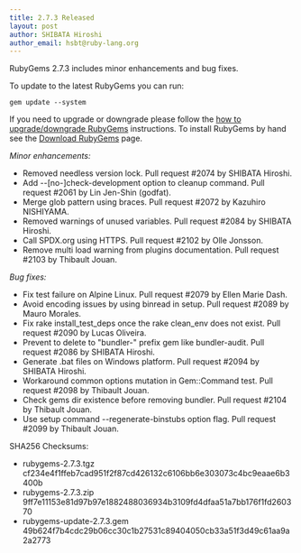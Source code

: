 ```yaml
---
title: 2.7.3 Released
layout: post
author: SHIBATA Hiroshi
author_email: hsbt@ruby-lang.org
---
```


RubyGems 2.7.3 includes minor enhancements and bug fixes.

To update to the latest RubyGems you can run:

    gem update --system

If you need to upgrade or downgrade please follow the [how to upgrade/downgrade
RubyGems][upgrading] instructions.  To install RubyGems by hand see the
[Download RubyGems][download] page.

_Minor enhancements:_

* Removed needless version lock. Pull request #2074 by SHIBATA Hiroshi.
* Add --[no-]check-development option to cleanup command. Pull request #2061 by Lin Jen-Shin (godfat).
* Merge glob pattern using braces. Pull request #2072 by Kazuhiro NISHIYAMA.
* Removed warnings of unused variables. Pull request #2084 by SHIBATA Hiroshi.
* Call SPDX.org using HTTPS. Pull request #2102 by Olle Jonsson.
* Remove multi load warning from plugins documentation. Pull request #2103 by Thibault Jouan.

_Bug fixes:_

* Fix test failure on Alpine Linux. Pull request #2079 by Ellen Marie Dash.
* Avoid encoding issues by using binread in setup. Pull request #2089 by Mauro Morales.
* Fix rake install_test_deps once the rake clean_env does not exist. Pull request #2090 by Lucas Oliveira.
* Prevent to delete to "bundler-" prefix gem like bundler-audit. Pull request #2086 by SHIBATA Hiroshi.
* Generate .bat files on Windows platform. Pull request #2094 by SHIBATA Hiroshi.
* Workaround common options mutation in Gem::Command test. Pull request #2098 by Thibault Jouan.
* Check gems dir existence before removing bundler. Pull request #2104 by Thibault Jouan.
* Use setup command --regenerate-binstubs option flag. Pull request #2099 by Thibault Jouan.


SHA256 Checksums:

* rubygems-2.7.3.tgz  
  cf234e4f1ffeb7cad951f2f87cd426132c6106bb6e303073c4bc9eaae6b3400b
* rubygems-2.7.3.zip  
  9ff7e11153e81d97b97e1882488036934b3109fd4dfaa51a7bb176f1fd260370
* rubygems-update-2.7.3.gem  
  49b624f7b4cdc29b06cc30c1b27531c89404050cb33a51f3d49c61aa9a2a2773


[download]: http://rubygems.org/pages/download
[upgrading]: http://docs.seattlerb.org/rubygems/UPGRADING_rdoc.html

